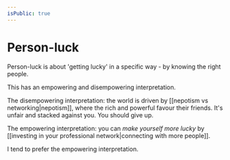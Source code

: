 ```yaml
---
isPublic: true
---
```


# Person-luck

Person-luck is about 'getting lucky' in a specific way - by knowing the right people.

This has an empowering and disempowering interpretation.

The disempowering interpretation: the world is driven by [[nepotism vs networking|nepotism]], where the rich and powerful favour their friends. It's unfair and stacked against you. You should give up.

The empowering interpretation: you can *make yourself more lucky* by [[investing in your professional network|connecting with more people]].

I tend to prefer the empowering interpretation.
